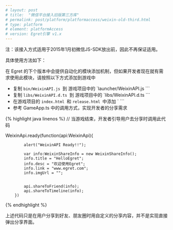 ```yaml
---
# layout: post
# title:  "微信平台接入旧版第三方库"
# permalink: post/platform/platformaccess/weixin-old-third.html
# type: platform
# element: platformAccess
# version: Egret引擎 v1.x
---
```


注：该接入方式适用于2015年1月初微信JS-SDK放出前，因此不再保证适用。 

具体使用方法如下：

在 Egret 的下个版本中会提供自动化的模块添加机制，但如果开发者现在就有需求使用此模块，请按照以下方式添加到游戏中



* 复制 `bin/WeixinAPI.js `到 游戏项目中的 `launcher/WeixinAPI.js ```
* 复制 `libs/WeixinAPI.d.ts `到 游戏项目中的 `libs/WeixinAPI.d.ts ```
* 在游戏项目的 `index.html `和 `release.html `中添加 `<script src="launcher/WeixinAPI.js" async="false"></script> ```
* 参考 GameApp.ts 中的调用方式，实现开发者的分享需求


{% highlight java linenos %}
   //  当游戏结束，开发者引导用户去分享时调用此代码

  WeixinApi.ready(function(api:WeixinApi){

            alert("WeixinAPI Ready!!");

            var info:WeixinShareInfo = new WeixinShareInfo();
            info.title = "HelloEgret";
            info.desc = "欢迎使用Egret";
            info.link = "www.egret.com"; 
            info.imgUrl = "";


            api.shareToFriend(info);
            api.shareToTimeline(info);
        })

{% endhighlight %}


上述代码只是在用户分享到好友、朋友圈时用自定义的分享内容，并不是实现直接弹出分享界面。

